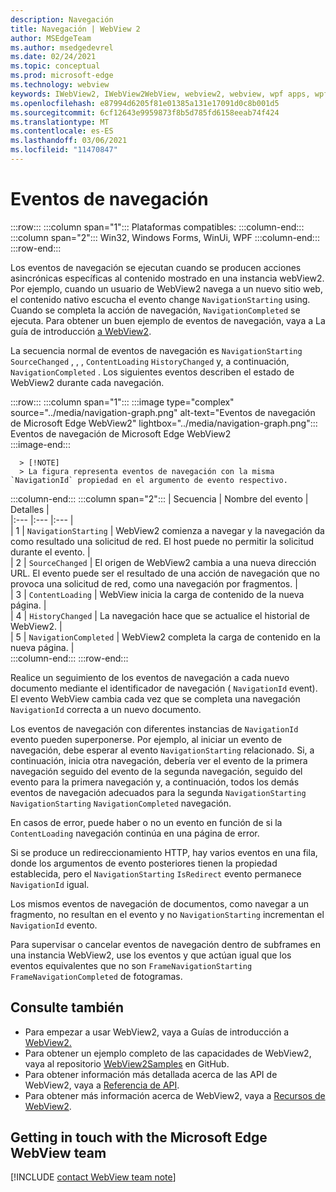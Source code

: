 ```yaml
---
description: Navegación
title: Navegación | WebView 2
author: MSEdgeTeam
ms.author: msedgedevrel
ms.date: 02/24/2021
ms.topic: conceptual
ms.prod: microsoft-edge
ms.technology: webview
keywords: IWebView2, IWebView2WebView, webview2, webview, wpf apps, wpf, edge, ICoreWebView2, ICoreWebView2Host, controlador de explorador, edge html
ms.openlocfilehash: e87994d6205f81e01385a131e17091d0c8b001d5
ms.sourcegitcommit: 6cf12643e9959873f8b5d785fd6158eeab74f424
ms.translationtype: MT
ms.contentlocale: es-ES
ms.lasthandoff: 03/06/2021
ms.locfileid: "11470847"
---
```

# <a name="navigation-events"></a>Eventos de navegación  

:::row:::
   :::column span="1":::
      Plataformas compatibles:
   :::column-end:::
   :::column span="2":::
      Win32, Windows Forms, WinUi, WPF
   :::column-end:::
:::row-end:::  

Los eventos de navegación se ejecutan cuando se producen acciones asincrónicas específicas al contenido mostrado en una instancia webView2.  Por ejemplo, cuando un usuario de WebView2 navega a un nuevo sitio web, el contenido nativo escucha el evento change `NavigationStarting` using.  Cuando se completa la acción de navegación, `NavigationCompleted` se ejecuta.  Para obtener un buen ejemplo de eventos de navegación, vaya a La guía de introducción [a WebView2][Webview2IndexGettingStarted].  

<!--todo:  Move the relevant information out of the getting started guide to better focus the content and leave the most concise elements in the getting started guide.  -->   

La secuencia normal de eventos de navegación es `NavigationStarting` `SourceChanged` , , , `ContentLoading` `HistoryChanged` y, a continuación, `NavigationCompleted` .  Los siguientes eventos describen el estado de WebView2 durante cada navegación.  

:::row:::
   :::column span="1":::
      :::image type="complex" source="../media/navigation-graph.png" alt-text="Eventos de navegación de Microsoft Edge WebView2" lightbox="../media/navigation-graph.png":::
         Eventos de navegación de Microsoft Edge WebView2  
      :::image-end:::  
      
      > [!NOTE]
      > La figura representa eventos de navegación con la misma `NavigationId` propiedad en el argumento de evento respectivo.  
   :::column-end:::
   :::column span="2":::
      | Secuencia | Nombre del evento | Detalles |  
      |:--- |:--- |:--- |  
      | 1 | `NavigationStarting`  |  WebView2 comienza a navegar y la navegación da como resultado una solicitud de red.  El host puede no permitir la solicitud durante el evento.  |  
      | 2 | `SourceChanged`  |  El origen de WebView2 cambia a una nueva dirección URL.  El evento puede ser el resultado de una acción de navegación que no provoca una solicitud de red, como una navegación por fragmentos.  |  
      | 3 | `ContentLoading`  |  WebView inicia la carga de contenido de la nueva página.  |  
      | 4 | `HistoryChanged`  |  La navegación hace que se actualice el historial de WebView2.  |  
      | 5 | `NavigationCompleted`  |  WebView2 completa la carga de contenido en la nueva página.  |  
   :::column-end:::
:::row-end:::

Realice un seguimiento de los eventos de navegación a cada nuevo documento mediante el identificador de navegación \( `NavigationId` event\).  El evento WebView cambia cada vez que se completa una navegación `NavigationId` correcta a un nuevo documento.  

 Los eventos de navegación con diferentes instancias de `NavigationId` evento pueden superponerse.  Por ejemplo, al iniciar un evento de navegación, debe esperar al evento `NavigationStarting` relacionado.  Si, a continuación, inicia otra navegación, debería ver el evento de la primera navegación seguido del evento de la segunda navegación, seguido del evento para la primera navegación y, a continuación, todos los demás eventos de navegación adecuados para la segunda `NavigationStarting` `NavigationStarting` `NavigationCompleted` navegación.  
 
 En casos de error, puede haber o no un evento en función de si la `ContentLoading` navegación continúa en una página de error.  
 
 Si se produce un redireccionamiento HTTP, hay varios eventos en una fila, donde los argumentos de evento posteriores tienen la propiedad establecida, pero el `NavigationStarting` `IsRedirect` evento permanece `NavigationId` igual.  
 
 Los mismos eventos de navegación de documentos, como navegar a un fragmento, no resultan en el evento y no `NavigationStarting` incrementan el `NavigationId` evento.  

Para supervisar o cancelar eventos de navegación dentro de subframes en una instancia WebView2, use los eventos y que actúan igual que los eventos equivalentes que no son `FrameNavigationStarting` `FrameNavigationCompleted` de fotogramas.  

## <a name="see-also"></a>Consulte también  

*   Para empezar a usar WebView2, vaya a Guías de introducción a [WebView2.][Webview2IndexGettingStarted]  
*   Para obtener un ejemplo completo de las capacidades de WebView2, vaya al repositorio [WebView2Samples][GithubMicrosoftedgeWebview2samples] en GitHub.  
*   Para obtener información más detallada acerca de las API de WebView2, vaya a [Referencia de API][DotnetApiMicrosoftWebWebview2WpfWebview2].  
*   Para obtener más información acerca de WebView2, vaya a [Recursos de WebView2][Webview2IndexNextSteps].  

## <a name="getting-in-touch-with-the-microsoft-edge-webview-team"></a>Getting in touch with the Microsoft Edge WebView team  

[!INCLUDE [contact WebView team note](../includes/contact-webview-team-note.md)]  

<!-- links -->  

[Webview2IndexGettingStarted]: ../index.md#getting-started "Introducción: introducción a Microsoft Edge WebView2 | Microsoft Docs"  
[Webview2IndexNextSteps]: ../index.md#next-steps "Pasos siguientes: Introducción a Microsoft Edge WebView2 | Microsoft Docs"  

[DotnetApiMicrosoftWebWebview2WpfWebview2]: /dotnet/api/microsoft.web.webview2.wpf.webview2 "Clase WebView2 | Microsoft Docs"  

[GithubMicrosoftedgeWebview2samples]: https://github.com/MicrosoftEdge/WebView2Samples "Ejemplos de WebView2: MicrosoftEdge/WebView2Samples | GitHub"  
